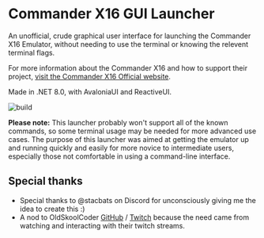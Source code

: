 # Commander X16 GUI Launcher
An unofficial, crude graphical user interface for launching the Commander X16 Emulator, without needing to use the terminal or knowing the relevent terminal flags.

For more information about the Commander X16 and how to support their project, [visit the Commander X16 Official website](https://www.commanderx16.com/).

Made in .NET 8.0, with AvaloniaUI and ReactiveUI.

![build](https://github.com/SimonShirley/commanderx16-launcher/actions/workflows/dotnet.yml/badge.svg)

**Please note:** This launcher probably won't support all of the known commands, so some terminal usage may be needed for more advanced use cases. The purpose of this launcher was aimed at getting the emulator up and running quickly and easily for more novice to intermediate users, especially those not comfortable in using a command-line interface.

## Special thanks
* Special thanks to @stacbats on Discord for unconsciously giving me the idea to create this :)
* A nod to OldSkoolCoder [GitHub](https://github.com/OldSkoolCoder/) / [Twitch](https://twitch.tv/OldSkoolCoder) because the need came from watching and interacting with their twitch streams.
